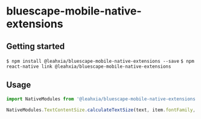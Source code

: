 # bluescape-mobile-native-extensions

## Getting started

`$ npm install @leahxia/bluescape-mobile-native-extensions --save`
`$ npm react-native link @leahxia/bluescape-mobile-native-extensions`

## Usage
```javascript
import NativeModules from '@leahxia/bluescape-mobile-native-extensions';

NativeModules.TextContentSize.calculateTextSize(text, item.fontFamily, item.fontSize): Promise<number[]>;
```
